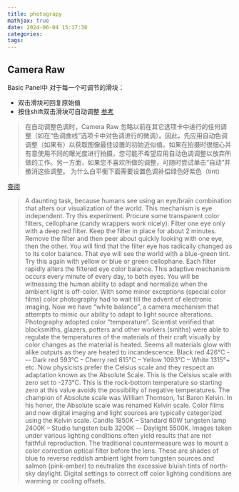 ```yaml
---
title: photograpy
mathjax: true
date: 2024-06-04 15:17:38
categories:
tags:
---
```

## Camera Raw

Basic Panel中
对于每一个可调节的滑块：

- 双击滑块可回复原始值
- 按住shift双击滑块可自动调整
[参考](https://helpx.adobe.com/cn/camera-raw/using/make-color-tonal-adjustments-camera.html)

>在自动调整色调时，Camera Raw 忽略以前在其它选项卡中进行的任何调整（如在“色调曲线”选项卡中对色调进行的微调）。因此，先应用自动色调调整（如果有）以获取图像最佳设置的初始近似值。如果在拍摄时很细心并有意使用不同的曝光度进行拍摄，您可能不希望应用自动色调调整以放弃所做的工作。另一方面，如果您不喜欢所做的调整，可随时尝试单击“自动”并撤消这些调整。
为什么白平衡下面需要设置色调补偿绿色好紫色（tint)

[查阅](https://photo.stackexchange.com/questions/104920/why-does-white-balance-knob-have-green-and-purple-setting)
>A daunting task, because humans see using an eye/brain combination that alters our visualization of the world. This mechanism is eye independent. Try this experiment. Procure some transparent color filters, cellophane (candy wrappers work nicely). Filter one eye only with a deep red filter. Keep the filter in place for about 2 minutes. Remove the filter and then peer about quickly looking with one eye, then the other. You will find that the filter eye has radically changed as to its color balance. That eye will see the world with a blue-green tint. Try this again with yellow or blue or green cellophane. Each filter rapidly alters the filtered eye color balance. This adaptive mechanism occurs every minute of every day, to both eyes. You will be witnessing the human ability to adapt and normalize when the ambient light is off-color.
> With some minor exceptions (special color films) color photography had to wait till the advent of electronic imaging. Now we have “white balance”, a camera mechanism that attempts to mimic our ability to adapt to light source alterations.
Photography adopted color “temperature”. Scientist verified that blacksmiths, glazers, potters and other workers (smiths) were able to regulate the temperatures of the materials of their craft visually by color changes as the material is heated. Seems all materials glow with alike outputs as they are heated to incandescence.
Black red 426°C --- Dark red 593°C – Cherry red 815°C – Yellow 1093°C – White 1315°+ etc.
Now physicists prefer the Celsius scale and they respect an adaptation known as the Absolute Scale. This is the Celsius scale with zero set to -273°C. This is the rock-bottom temperature so starting zero at this value avoids the possibility of negative temperatures. The champion of Absolute scale was William Thomson, 1st Baron Kelvin. In his honor, the Absolute scale was renamed Kelvin scale. Color films and now digital imaging and light sources are typically categorized using the Kelvin scale.
Candle 1850K – Standard 60W tungsten lamp 2400K – Studio tungsten bulb 3200K -- Daylight 5500K.
Images taken under various lighting conditions often yield results that are not faithful reproduction. The traditional countermeasure was to mount a color correction optical filter before the lens. These are shades of blue to reverse reddish ambient light from tungsten sources and salmon (pink-amber) to neutralize the excessive bluish tints of north-sky daylight. Digital settings to correct off color lighting conditions are warming or cooling offsets.
